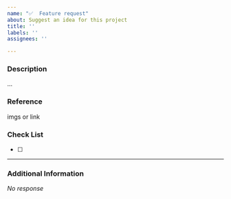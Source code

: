 ```yaml
---
name: "✅  Feature request"
about: Suggest an idea for this project
title: ''
labels: ''
assignees: ''

---
```


### Description

...

### Reference

imgs or link

### Check List

- [ ]

---

### Additional Information

_No response_
